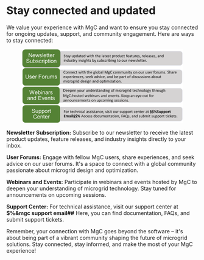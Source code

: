 # Stay connected and updated

We value your experience with MgC and want to ensure you stay connected for ongoing updates, support, and community engagement. Here are ways to stay connected:

<figure><img src="../.gitbook/assets/image (4).png" alt=""><figcaption></figcaption></figure>

**Newsletter Subscription:** Subscribe to our newsletter to receive the latest product updates, feature releases, and industry insights directly to your inbox.

**User Forums:** Engage with fellow MgC users, share experiences, and seek advice on our user forums. It's a space to connect with a global community passionate about microgrid design and optimization.

**Webinars and Events:** Participate in webinars and events hosted by MgC to deepen your understanding of microgrid technology. Stay tuned for announcements on upcoming sessions.

**Support Center:** For technical assistance, visit our support center at **$%\&mgc support email##** Here, you can find documentation, FAQs, and submit support tickets.



Remember, your connection with MgC goes beyond the software – it's about being part of a vibrant community shaping the future of microgrid solutions. Stay connected, stay informed, and make the most of your MgC experience!
